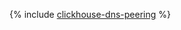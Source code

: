 {% include [clickhouse-dns-peering](../../_tutorials/dataplatform/mdb-dns-peering/clickhouse-dns-peering.md) %}
